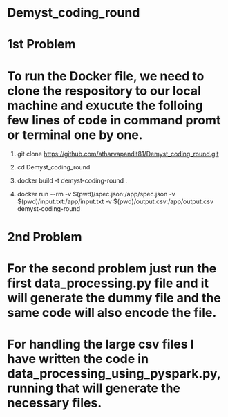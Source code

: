 # Demyst_coding_round

# 1st Problem

# To run the Docker file, we need to clone the respository to our local machine and exucute the folloing few lines of code in command promt or terminal one by one.

1) git clone https://github.com/atharvapandit81/Demyst_coding_round.git

2) cd Demyst_coding_round

3) docker build -t demyst-coding-round .

4) docker run --rm -v $(pwd)/spec.json:/app/spec.json -v $(pwd)/input.txt:/app/input.txt -v $(pwd)/output.csv:/app/output.csv demyst-coding-round

# 2nd Problem

# For the second problem just run the first data_processing.py file and it will generate the dummy file and the same code will also encode the file. 
# For handling the large csv files I have written the code in data_processing_using_pyspark.py, running that will generate the necessary files.
